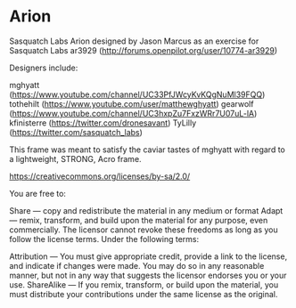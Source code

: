 Arion
=====

Sasquatch Labs Arion designed by Jason Marcus as an exercise for Sasquatch Labs
ar3929 (http://forums.openpilot.org/user/10774-ar3929)

Designers include:

mghyatt (https://www.youtube.com/channel/UC33PfJWcyKvKQgNuMl39FQQ) 
tothehilt (https://www.youtube.com/user/matthewghyatt)
gearwolf (https://www.youtube.com/channel/UC3hxpZu7FxzWRr7U07uL-lA)
kfinisterre (https://twitter.com/dronesavant)
TyLilly (https://twitter.com/sasquatch_labs)

This frame was meant to satisfy the caviar tastes of mghyatt with regard to a lightweight, STRONG, Acro frame.

https://creativecommons.org/licenses/by-sa/2.0/

You are free to:

Share — copy and redistribute the material in any medium or format
Adapt — remix, transform, and build upon the material
for any purpose, even commercially.
The licensor cannot revoke these freedoms as long as you follow the license terms.
Under the following terms:

Attribution — You must give appropriate credit, provide a link to the license, and indicate if changes were made. You may do so in any reasonable manner, but not in any way that suggests the licensor endorses you or your use.
ShareAlike — If you remix, transform, or build upon the material, you must distribute your contributions under the same license as the original.


